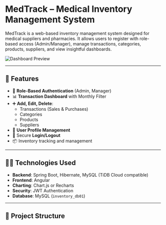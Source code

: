 # MedTrack – Medical Inventory Management System

MedTrack is a web-based inventory management system designed for medical suppliers and pharmacies. It allows users to register with role-based access (Admin/Manager), manage transactions, categories, products, suppliers, and view insightful dashboards.

![Dashboard Preview](D:\Full_Stack_Projects\FrontEnd\IMS-angular-master\frontend\src\app\assets\images\dashboard.png)

---

## 🚀 Features

- 🔐 **Role-Based Authentication** (Admin, Manager)
- 📊 **Transaction Dashboard** with Monthly Filter
- ➕ **Add, Edit, Delete**:
  - Transactions (Sales & Purchases)
  - Categories
  - Products
  - Suppliers
- 👤 **User Profile Management**
- 🔁 Secure **Login/Logout**
- 📦 Inventory tracking and management

---

## 🧑‍💻 Technologies Used

- **Backend**: Spring Boot, Hibernate, MySQL (TiDB Cloud compatible)
- **Frontend**: Angular
- **Charting**: Chart.js or Recharts
- **Security**: JWT Authentication
- **Database**: MySQL (`inventory_db01`)

---

## 📂 Project Structure

